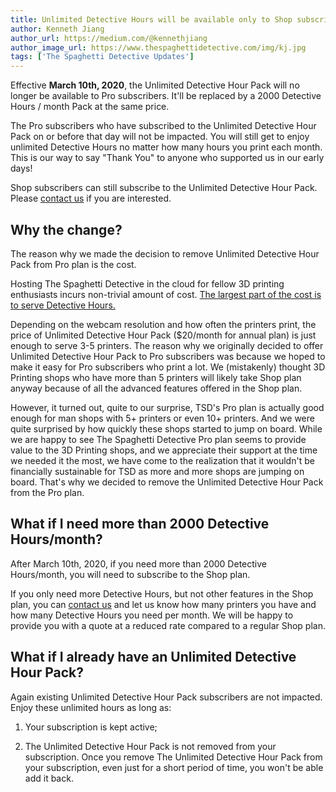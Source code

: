 ```yaml
---
title: Unlimited Detective Hours will be available only to Shop subscribers
author: Kenneth Jiang
author_url: https://medium.com/@kennethjiang
author_image_url: https://www.thespaghettidetective.com/img/kj.jpg
tags: ['The Spaghetti Detective Updates']
---
```


Effective **March 10th, 2020**, the Unlimited Detective Hour Pack will no longer be available to Pro subscribers. It'll be replaced by a 2000 Detective Hours / month Pack at the same price.

The Pro subscribers who have subscribed to the Unlimited Detective Hour Pack on or before that day will not be impacted. You will still get to enjoy unlimited Detective Hours no matter how many hours you print each month. This is our way to say "Thank You" to anyone who supported us in our early days!

Shop subscribers can still subscribe to the Unlimited Detective Hour Pack. Please [contact us](mailto:support@thespaghettidetective.com) if you are interested.

<!--truncate-->

## Why the change?

The reason why we made the decision to remove Unlimited Detective Hour Pack from Pro plan is the cost.

Hosting The Spaghetti Detective in the cloud for fellow 3D printing enthusiasts incurs non-trivial amount of cost. [The largest part of the cost is to serve Detective Hours.](/docs/how-does-detective-hour-work)

Depending on the webcam resolution and how often the printers print, the price of Unlimited Detective Hour Pack ($20/month for annual plan) is just enough to serve 3-5 printers. The reason why we originally decided to offer Unlimited Detective Hour Pack to Pro subscribers was because we hoped to make it easy for Pro subscribers who print a lot. We (mistakenly) thought 3D Printing shops who have more than 5 printers will likely take Shop plan anyway because of all the advanced features offered in the Shop plan.

However, it turned out, quite to our surprise, TSD's Pro plan is actually good enough for man shops with 5+ printers or even 10+ printers. And we were quite surprised by how quickly these shops started to jump on board. While we are happy to see The Spaghetti Detective Pro plan seems to provide value to the 3D Printing shops, and we appreciate their support at the time we needed it the most, we have come to the realization that it wouldn't be financially sustainable for TSD as more and more shops are jumping on board. That's why we decided to remove the Unlimited Detective Hour Pack from the Pro plan.

## What if I need more than 2000 Detective Hours/month?

After March 10th, 2020, if you need more than 2000 Detective Hours/month, you will need to subscribe to the Shop plan.

If you only need more Detective Hours, but not other features in the Shop plan, you can [contact us](mailto:support@thespaghettidetective.com) and let us know how many printers you have and how many Detective Hours you need per month. We will be happy to provide you with a quote at a reduced rate compared to a regular Shop plan.

## What if I already have an Unlimited Detective Hour Pack?

Again existing Unlimited Detective Hour Pack subscribers are not impacted. Enjoy these unlimited hours as long as:

1. Your subscription is kept active;

2. The Unlimited Detective Hour Pack is not removed from your subscription. Once you remove The Unlimited Detective Hour Pack from your subscription, even just for a short period of time, you won't be able add it back.
